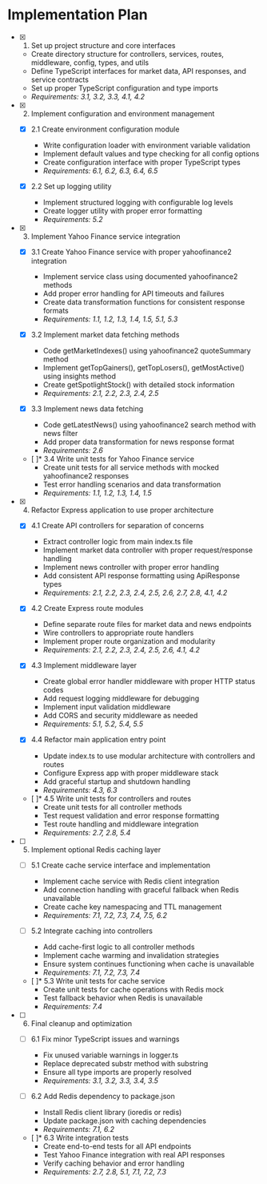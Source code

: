 # Implementation Plan

- [x] 1. Set up project structure and core interfaces
  - Create directory structure for controllers, services, routes, middleware, config, types, and utils
  - Define TypeScript interfaces for market data, API responses, and service contracts
  - Set up proper TypeScript configuration and type imports
  - _Requirements: 3.1, 3.2, 3.3, 4.1, 4.2_

- [x] 2. Implement configuration and environment management
  - [x] 2.1 Create environment configuration module
    - Write configuration loader with environment variable validation
    - Implement default values and type checking for all config options
    - Create configuration interface with proper TypeScript types
    - _Requirements: 6.1, 6.2, 6.3, 6.4, 6.5_
  
  - [x] 2.2 Set up logging utility
    - Implement structured logging with configurable log levels
    - Create logger utility with proper error formatting
    - _Requirements: 5.2_

- [x] 3. Implement Yahoo Finance service integration
  - [x] 3.1 Create Yahoo Finance service with proper yahoofinance2 integration
    - Implement service class using documented yahoofinance2 methods
    - Add proper error handling for API timeouts and failures
    - Create data transformation functions for consistent response formats
    - _Requirements: 1.1, 1.2, 1.3, 1.4, 1.5, 5.1, 5.3_
  
  - [x] 3.2 Implement market data fetching methods
    - Code getMarketIndexes() using yahoofinance2 quoteSummary method
    - Implement getTopGainers(), getTopLosers(), getMostActive() using insights method
    - Create getSpotlightStock() with detailed stock information
    - _Requirements: 2.1, 2.2, 2.3, 2.4, 2.5_
  
  - [x] 3.3 Implement news data fetching
    - Code getLatestNews() using yahoofinance2 search method with news filter
    - Add proper data transformation for news response format
    - _Requirements: 2.6_
  
  - [ ]* 3.4 Write unit tests for Yahoo Finance service
    - Create unit tests for all service methods with mocked yahoofinance2 responses
    - Test error handling scenarios and data transformation
    - _Requirements: 1.1, 1.2, 1.3, 1.4, 1.5_

- [x] 4. Refactor Express application to use proper architecture
  - [x] 4.1 Create API controllers for separation of concerns
    - Extract controller logic from main index.ts file
    - Implement market data controller with proper request/response handling
    - Implement news controller with proper error handling
    - Add consistent API response formatting using ApiResponse types
    - _Requirements: 2.1, 2.2, 2.3, 2.4, 2.5, 2.6, 2.7, 2.8, 4.1, 4.2_
  
  - [x] 4.2 Create Express route modules
    - Define separate route files for market data and news endpoints
    - Wire controllers to appropriate route handlers
    - Implement proper route organization and modularity
    - _Requirements: 2.1, 2.2, 2.3, 2.4, 2.5, 2.6, 4.1, 4.2_
  
  - [x] 4.3 Implement middleware layer
    - Create global error handler middleware with proper HTTP status codes
    - Add request logging middleware for debugging
    - Implement input validation middleware
    - Add CORS and security middleware as needed
    - _Requirements: 5.1, 5.2, 5.4, 5.5_
  
  - [x] 4.4 Refactor main application entry point
    - Update index.ts to use modular architecture with controllers and routes
    - Configure Express app with proper middleware stack
    - Add graceful startup and shutdown handling
    - _Requirements: 4.3, 6.3_
  
  - [ ]* 4.5 Write unit tests for controllers and routes
    - Create unit tests for all controller methods
    - Test request validation and error response formatting
    - Test route handling and middleware integration
    - _Requirements: 2.7, 2.8, 5.4_

- [ ] 5. Implement optional Redis caching layer
  - [ ] 5.1 Create cache service interface and implementation
    - Implement cache service with Redis client integration
    - Add connection handling with graceful fallback when Redis unavailable
    - Create cache key namespacing and TTL management
    - _Requirements: 7.1, 7.2, 7.3, 7.4, 7.5, 6.2_
  
  - [ ] 5.2 Integrate caching into controllers
    - Add cache-first logic to all controller methods
    - Implement cache warming and invalidation strategies
    - Ensure system continues functioning when cache is unavailable
    - _Requirements: 7.1, 7.2, 7.3, 7.4_
  
  - [ ]* 5.3 Write unit tests for cache service
    - Create unit tests for cache operations with Redis mock
    - Test fallback behavior when Redis is unavailable
    - _Requirements: 7.4_

- [ ] 6. Final cleanup and optimization
  - [ ] 6.1 Fix minor TypeScript issues and warnings
    - Fix unused variable warnings in logger.ts
    - Replace deprecated substr method with substring
    - Ensure all type imports are properly resolved
    - _Requirements: 3.1, 3.2, 3.3, 3.4, 3.5_
  
  - [ ] 6.2 Add Redis dependency to package.json
    - Install Redis client library (ioredis or redis)
    - Update package.json with caching dependencies
    - _Requirements: 7.1, 6.2_
  
  - [ ]* 6.3 Write integration tests
    - Create end-to-end tests for all API endpoints
    - Test Yahoo Finance integration with real API responses
    - Verify caching behavior and error handling
    - _Requirements: 2.7, 2.8, 5.1, 7.1, 7.2, 7.3_